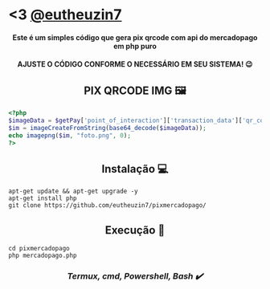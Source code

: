 # <3 **[@eutheuzin7](https://github.com/eutheuzin7)**

<h4 align="center">Este é um simples código que gera pix qrcode com api do mercadopago em php puro</h4>
<h4 align="center">AJUSTE O CÓDIGO CONFORME O NECESSÁRIO EM SEU SISTEMA! 😉</h4>

<h2 align="center"><strong>PIX QRCODE IMG 🖼</strong></h2>

```php
<?php
$imageData = $getPay['point_of_interaction']['transaction_data']['qr_code_base64']; 
$im = imageCreateFromString(base64_decode($imageData));
echo imagepng($im, "foto.png", 0);
?>
```

<h2 align="center"><strong>Instalação 💻</strong></h2>

```shell script
apt-get update && apt-get upgrade -y
apt-get install php
git clone https://github.com/eutheuzin7/pixmercadopago/
```

<h2 align="center"><strong>Execução 📂</strong></h2>

```shell script
cd pixmercadopago
php mercadopago.php
```

<h3 align="center"><i>Termux, cmd, Powershell, Bash ✔️</i></h3>
